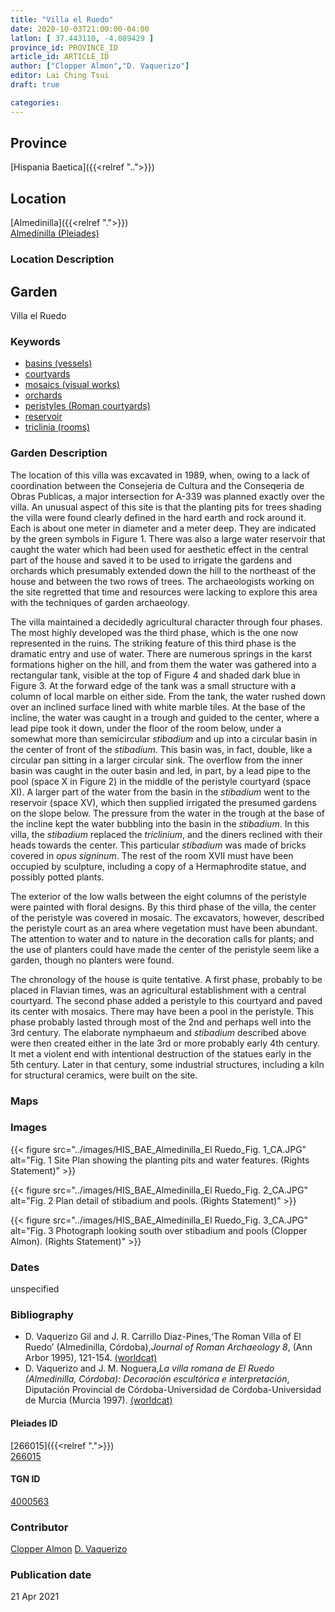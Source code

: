 ```yaml
---
title: "Villa el Ruedo"
date: 2020-10-03T21:00:00-04:00
latlon: [ 37.443110, -4.089429 ]
province_id: PROVINCE_ID
article_id: ARTICLE_ID
author: ["Clopper Almon","D. Vaquerizo"]
editor: Lai Ching Tsui
draft: true

categories:
---
```


## Province

[Hispania Baetica]({{<relref "..">}})  

<!--### Province Description-->

<!-- DESCRIPTION -->


## Location

[Almedinilla]({{<relref ".">}}) \
[Almedinilla (Pleiades)](https://pleiades.stoa.org/places/266015)

### Location Description

<!--## Sublocation-->

<!--
[AREA WITHIN LOCATION, LIKE “PALATINE HILL”](GEOREFERENCE LINK)
A sublocation is any area larger than an individual garden, but located within a location. I would always try to include a link to a controlled vocabulary here if possible. This ID may well be different from the Garden ID, e.g., Pompeii versus a Garden in one of the houses which has its own Pleiades ID.
-->

<!--### Sublocation Description-->

<!-- DESCRIPTION -->

## Garden

Villa el Ruedo

### Keywords

- [basins (vessels)](http://vocab.getty.edu/page/aat/300045614)
- [courtyards](http://vocab.getty.edu/page/aat/300004095)
- [mosaics (visual works)](http://vocab.getty.edu/page/aat/300015342)
- [orchards](http://vocab.getty.edu/page/aat/300008890)
- [peristyles (Roman courtyards)](http://vocab.getty.edu/page/aat/300004029)
- [reservoir](http://vocab.getty.edu/page/aat/300006191)
- [triclinia (rooms)](http://vocab.getty.edu/page/aat/300004359)
<!-- [nymphaeaum]-->
<!-- [kiln]-->


### Garden Description

The location of this villa was excavated in 1989, when, owing to a lack of coordination between the Consejeria de Cultura and the Conseqeria de Obras Publicas, a major intersection for A-339 was planned exactly over the villa.  An unusual aspect of this site is that the planting pits for trees shading the villa were found clearly defined in the hard earth and rock around it. Each is about one meter in diameter and a meter deep. They are indicated by the green symbols in Figure 1. There was also a large water reservoir that caught the water which had been used for aesthetic effect in the central part of the house and saved it to be used to irrigate the gardens and orchards which presumably extended down the hill to the northeast of the house and between the two rows of trees.  The archaeologists working on the site regretted that time and resources were lacking to explore this area with the techniques of garden archaeology.

The villa maintained a decidedly agricultural character through four phases.  The most highly developed was the third phase, which is the one now represented in the ruins.  The striking feature of this third phase is the dramatic entry and use of water.  There are numerous springs in the karst formations higher on the hill, and from them the water was gathered into a rectangular tank, visible at the top of Figure 4 and shaded dark blue in Figure 3.  At the forward edge of the tank was a small structure with a column of local marble on either side.  From the tank, the water rushed down over an inclined surface lined with white marble tiles. At the base of the incline, the water was caught in a trough and guided to the center, where a lead pipe took it down, under the floor of the room below, under a somewhat more than semicircular *stibadium* and up into a circular basin in the center of front of the *stibadium*.  This basin was, in fact, double, like a circular pan sitting in a larger circular sink.  The overflow from the inner basin was caught in the outer basin and led, in part, by a lead pipe to the pool (space X in Figure 2) in the middle of the peristyle courtyard (space XI). A larger part of the water from the basin in the *stibadium* went to the reservoir (space XV), which then supplied irrigated the presumed gardens on the slope below. The pressure from the water in the trough at the base of the incline kept the water bubbling into the basin in the *stibadium*.  In this villa, the *stibadium* replaced the *triclinium*, and the diners reclined with their heads towards the center.  This particular *stibadium* was made of bricks covered in *opus signinum*.  The rest of the room XVII must have been occupied by sculpture, including a copy of a Hermaphrodite statue, and possibly potted plants.

The exterior of the low walls between the eight columns of the peristyle were painted with floral designs.  By this third phase of the villa, the center of the peristyle was covered in mosaic. The excavators, however, described the peristyle court as an area where vegetation must have been abundant. The attention to water and to nature in the decoration calls for plants; and the use of planters could have made the center of the peristyle seem like a garden, though no planters were found.

The chronology of the house is quite tentative.  A first phase, probably to be placed in Flavian times, was an agricultural establishment with a central courtyard. The second phase added a peristyle to this courtyard and paved its center with mosaics. There may have been a pool in the peristyle.  This phase probably lasted through most of the 2nd and perhaps well into the 3rd century.  The elaborate  nymphaeum and *stibadium* described above were then created either in the late 3rd or more probably early 4th century.  It met a violent end with intentional destruction of the statues early in the 5th century.  Later in that century, some industrial structures, including a kiln for structural ceramics, were built on the site.


### Maps

<!--
{{< figure src="IMG_URL" alt="ALT_TEXT" title="CAPTION" >}}
-->

<!--### Plans-->

<!--
{{< figure src="IMG_URL" alt="ALT_TEXT" title="CAPTION" >}}
-->

### Images

{{< figure src="../images/HIS_BAE_Almedinilla_El Ruedo_Fig. 1_CA.JPG" alt="Fig. 1 Site Plan showing the planting pits and water features. (Rights Statement)" >}}

{{< figure src="../images/HIS_BAE_Almedinilla_El Ruedo_Fig. 2_CA.JPG" alt="Fig. 2  Plan detail of stibadium and pools. (Rights Statement)" >}}

{{< figure src="../images/HIS_BAE_Almedinilla_El Ruedo_Fig. 3_CA.JPG" alt="Fig. 3  Photograph looking south over stibadium and pools (Clopper Almon). (Rights Statement)" >}}




### Dates

unspecified

### Bibliography

* D. Vaquerizo Gil and J. R. Carrillo Diaz-Pines,‘The Roman Villa of El Ruedo’ (Almedinilla, Córdoba),*Journal of Roman Archaeology 8*, (Ann Arbor 1995), 121-154. [(worldcat)](http://www.worldcat.org/oclc/643576298)
* D. Vaquerizo and J. M. Noguera,*La villa romana de El Ruedo (Almedinilla, Córdoba): Decoración escultórica e interpretación*, Diputación Provincial de Córdoba-Universidad de Córdoba-Universidad de Murcia (Murcia 1997). [(worldcat)](http://www.worldcat.org/oclc/1024361591)


<!--#### Periodo ID-->

<!-- [PERIODO_ID](https://pleiades.stoa.org/places/PLEIADES_ID) -->

#### Pleiades ID

[266015]({{<relref ".">}}) \
[266015](https://pleiades.stoa.org/places/266015)

#### TGN ID

[4000563](http://vocab.getty.edu/page/tgn/4000563)

### Contributor

[Clopper Almon](https://www.econ.umd.edu/facultyprofile/almon/clopper)
[D. Vaquerizo](link)

### Publication date


21 Apr 2021

<!--### Related articles-->

<!-- Links to other related articles. Leave blank for now -->
